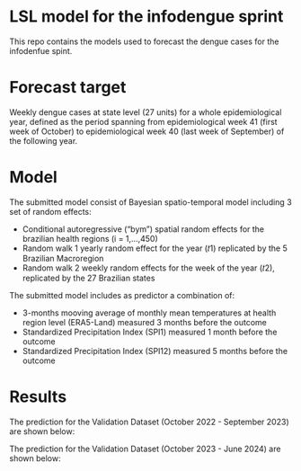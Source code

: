 # LSL model for the infodengue sprint
This repo contains the models used to forecast the dengue cases for the infodenfue spint.

# Forecast target
Weekly dengue cases at state level (27 units) for a whole epidemiological year, defined as the period spanning from epidemiological week 41 (first week of October) to epidemiological week 40 (last week of September) of the following year. ​

# Model 
The submitted model consist of  Bayesian spatio-temporal model including 3 set of random effects:

-  Conditional autoregressive (“bym”) spatial random effects for the brazilian health regions  (i = 1,…,450)
-  Random walk 1 yearly random effect for the year (𝑡1) replicated by the 5 Brazilian Macroregion
-  Random walk 2 weekly random effects for the week of the year (𝑡2), replicated by the 27 Brazilian states  

The submitted model includes as predictor a combination of:

- 3-months mooving average of monthly mean temperatures at health region level​ (ERA5-Land) measured 3 months before the outcome
- Standardized Precipitation Index (SPI1) measured 1 month before the outcome
- Standardized Precipitation Index (SPI12) measured 5 months before the outcome

# Results

The prediction for the Validation Dataset (October 2022 - September 2023) are shown below:

The prediction for the Validation Dataset (October 2023 - June 2024) are shown below:


